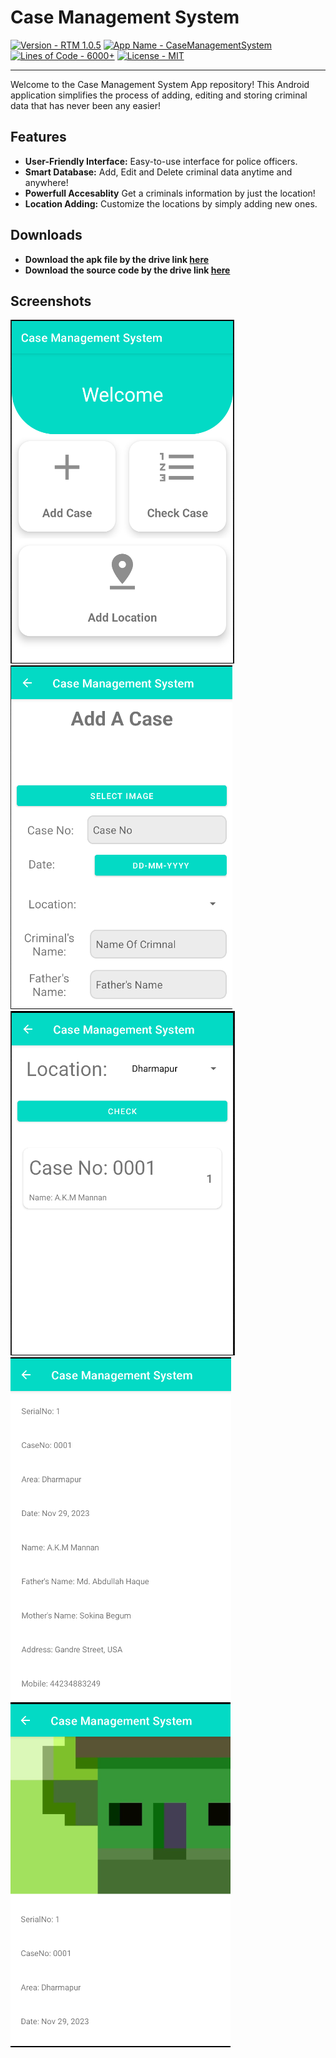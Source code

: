 # Case Management System

[![Version - RTM 1.0.5](https://img.shields.io/badge/Version-RTM%201.0.5-FF0000)](https://)
[![App Name - CaseManagementSystem](https://img.shields.io/badge/App_Name-CaseManagementSystem-00FFBC)](https://)
[![Lines of Code - 6000+](https://img.shields.io/badge/Lines_of_Code-6000+-orange)](https://)
[![License - MIT](https://img.shields.io/badge/License-MIT-blue)](https://raw.githubusercontent.com/RafanHaizar/CaseManagementApp/main/LICENSE)

<hr>

Welcome to the Case Management System App repository! This Android application simplifies the process of adding, editing and storing criminal data that has never been any easier!

## Features

- **User-Friendly Interface:** Easy-to-use interface for police officers.
- **Smart Database:** Add, Edit and Delete criminal data anytime and anywhere!
- **Powerfull Accesablity** Get a criminals information by just the location!
- **Location Adding:** Customize the locations by simply adding new ones.


## Downloads

   - **Download the apk file by the drive link [here](https://drive.google.com/file/d/1oivYXBUtNr09Y5A59LuuIXUqeNegRjUk/view?usp=sharing)**
   - **Download the source code by the drive link [here](https://drive.google.com/drive/folders/1LK2voJ0JwAhKA48fI8oAt_chlLDajrrm?usp=sharing)**

## Screenshots

![Screenshot 1](https://raw.githubusercontent.com/RafanHaizar/CaseManagementApp/main/Screenshot%202023-11-29%20214437.png)
![Screenshot 2](https://raw.githubusercontent.com/RafanHaizar/CaseManagementApp/main/Screenshot%202023-11-29%20214454.png)
![Screenshot 3](https://raw.githubusercontent.com/RafanHaizar/CaseManagementApp/main/Screenshot%202023-11-29%20214741.png)
![Screenshot 4](https://raw.githubusercontent.com/RafanHaizar/CaseManagementApp/main/Screenshot%202023-11-29%20214812.png)
![Screenshot 5](https://raw.githubusercontent.com/RafanHaizar/CaseManagementApp/main/Screenshot%202023-11-29%20214833.png)




